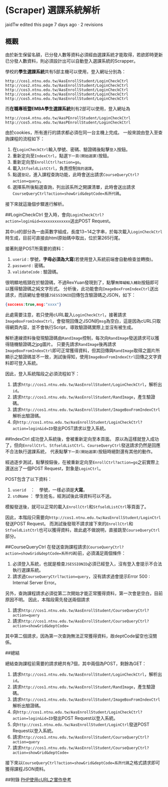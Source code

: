 # (Scraper) 選課系統解析

jaidTw edited this page 7 days ago · 2 revisions

## 概觀
由於新生保留名額，已分發人數等資料必須經由選課系統才能取得，若欲即時更新已分發人數資料，則必須設計出可以自動登入選課系統的Scrapper。

學校的**學生選課系統**共有5部主機可以使用，登入網址分別為：
```URL
http://cos1.ntnu.edu.tw/AasEnrollStudent/LoginCheckCtrl
http://cos2.ntnu.edu.tw/AasEnrollStudent/LoginCheckCtrl
http://cos3.ntnu.edu.tw/AasEnrollStudent/LoginCheckCtrl
http://cos4.ntnu.edu.tw/AasEnrollStudent/LoginCheckCtrl
http://cos5.ntnu.edu.tw/AasEnrollStudent/LoginCheckCtrl
```
而**在職專班暨EMBA學生選課系統**則有2部可以使用，登入網址為
```URL
http://cos4.ntnu.edu.tw/AasPEnrollStudent/LoginCheckCtrl
http://cos5.ntnu.edu.tw/AasPEnrollStudent/LoginCheckCtrl
```
由於cookies，所有進行的請求都必須在同一台主機上完成。
一般來說由登入至查詢課程的流程如下：

1. 在`LoginCheckCtrl`輸入學號、密碼、驗證碼後點擊`登入`按鈕。
2. 重新定向至`IndexCtrl`，點選`下一頁(開始選課)`按鈕。
3. 重新定向至`EnrollCtrl?action=go`。
4. 載入`StfseldListCtrl`，負責控制`我的選課`。
5. 點選`登記`，進入課程查詢功能，此時會送出請求`CourseQueryCtrl?action=query`。
6. 選擇系所後點選查詢，列出該系所之開課清單，此時會送出請求`CourseQueryCtrl?action=showGrid&deptCode=系所代碼`。

接下來就這幾個步驟進行解析。

##LoginCheckCtrl
登入時，會向`LoginCheckCtrl?action=login&id=xxxxxxxxxxxxx`送出POST Request。

其中`id`的部分為一由英數字組成，長度13~14之字串，於每次載入`LoginCheckCtrl`時生成，目前可直接由html原始碼中取出，位於第265行尾。

接著則是POST所需要的資料：

1. `userid` : 學號，**字母必須為大寫**(若使用登入系統前端會自動檢查並轉換)。
2. `password` : 密碼。
3. `validateCode` : 驗證碼。

很明顯地瓶頸在於驗證碼，不過RexYuan發現到了，點擊`無障礙輸入輔助`按鈕即可以獲得驗證碼之純文字形式。
分析後，此功能會向`ImageBoxFromIndexCtrl`送出請求，而該網址會根據`JSESSIONID`回傳包含驗證碼之JSON，如下：
```JSON
{success:true,msg:"xxxx"}
```
此處需要注意，若只使用cURL載入`LoginCheckCtrl`，接著請求`ImageBoxFromIndexCtrl`，會發現回傳之JSON的`msg`為空白，這是因為cURL只取得網頁內容，並不會執行Script，導致驗證碼實際上並沒有被生成。

解析連線資料後發現驗證碼由`RandImage`控制，每次向`RandImage`發送請求可以獲得隨機驗證碼之jpg圖片。
只要先請求`RandImage`後再請求`ImageBoxFromIndexCtrl`即可正常獲得資料，但其回傳與`RandImage`取得之圖片所顯示之驗證碼並不一致，測試後得知，使用`ImageBoxFromIndexCtrl`回傳之文字資料即可登入系統。

因此，登入系統階段之必須流程如下：

1. 請求`http://cos1.ntnu.edu.tw/AasEnrollStudent/LoginCheckCtrl`，解析出`id`。
2. 請求`http://cos1.ntnu.edu.tw/AasEnrollStudent/RandImage`，產生驗證碼。
3. 請求`http://cos1.ntnu.edu.tw/AasEnrollStudent/ImageBoxFromIndexCtrl`解析出驗證碼。
4. 向`http://cos1.ntnu.edu.tw/AasEnrollStudent/LoginCheckCtrl?action=login&id=ID`發出POST請求以登入系統。

##IndexCtrl
成功登入系統後，會被重新定向至本頁面。
原以為這樣就登入成功了，但向`EnrollCtrl`、`StfseldListCtrl`、`CourseQueryCtrl`發送請求仍然是回應不合法執行選課系統，
代表點擊`下一頁(開始選課)`按鈕時絕對還有其他的動作。

經過逐步測試，點擊按鈕後，在被重新定向至`EnrollCtrl?action=go`之前實際上還送出了一個POST Request，對象是`LoginCtrl`。

POST包含了以下資料：

1. `userid`　：　學號，一樣必須是**大寫**。
2. `stdName` ： 學生姓名，經測試後此項資料可以不送。

模擬發送後，就可以正常的載入`EnrollCtrl`和`StfseldListCtrl`等頁面了。

因此，本階段只需要向`http://cos1.ntnu.edu.tw/AasEnrollStudent/LoginCtrl`發送POST Request。
而測試後發現不請求接下來的`EnrollCtrl`和`StfseldListCtrl`也可以獲得資料，故此處不做說明，直接跳至`CourseQueryCtrl`部分。

##CourseQueryCtrl
在發送查詢課程請求(`CourseQueryCtrl?action=showGrid&deptCode=系所代碼`)前，必須滿足兩個條件：

1. 必須登入系統，也就是檢查`JSESSIONID`必須已經登入，沒有登入會提示不合法執行選課系統。
2. 請求過`CourseQueryCtrl?action=query`，沒有請求過會提示Error 500 : Internal Server Error。

另外，查詢課程請求必須從第二次開始才能正常獲得資料，第一次會是空白，目前原因不明。
因此，本階段需先發送兩個請求

1. 請求`http://cos1.ntnu.edu.tw/AasEnrollStudent/CourseQueryCtrl?action=query`
2. 請求`http://cos1.ntnu.edu.tw/AasEnrollStudent/CourseQueryCtrl?action=showGrid&deptCode=`

其中第二個請求，因為第一次查詢無法正常獲得資料，故deptCode留空也沒關係。

##總結

總結查詢課程前需要的請求總共有7個，其中兩個為POST，剩餘為GET：

1. 請求`http://cos1.ntnu.edu.tw/AasEnrollStudent/LoginCheckCtrl`，解析出`id`。
2. 請求`http://cos1.ntnu.edu.tw/AasEnrollStudent/RandImage`，產生驗證碼。
3. 請求`http://cos1.ntnu.edu.tw/AasEnrollStudent/ImageBoxFromIndexCtrl`解析出驗證碼。
4. 向`http://cos1.ntnu.edu.tw/AasEnrollStudent/LoginCheckCtrl?action=login&id=ID`發出POST Request以登入系統。
5. 向`http://cos1.ntnu.edu.tw/AasEnrollStudent/LoginCtrl`發送POST Request以登入系統。
6. 請求`http://cos1.ntnu.edu.tw/AasEnrollStudent/CourseQueryCtrl?action=query`
7. 請求`http://cos1.ntnu.edu.tw/AasEnrollStudent/CourseQueryCtrl?action=showGrid&deptCode=`

接下來以`CourseQueryCtrl?action=showGrid&deptCode=系所代碼`之格式請求即可獲得課程JSON資料。

##附錄
[PHP使用cURL之實作參考](https://gist.github.com/jaidTw/0f65496b054f35ccf12f)